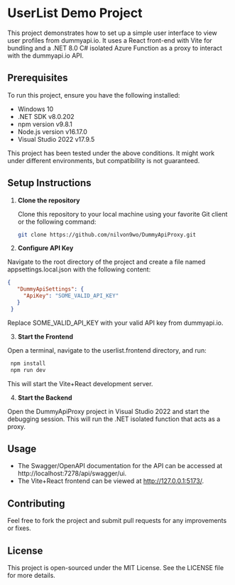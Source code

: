 # UserList Demo Project

This project demonstrates how to set up a simple user interface to view user profiles from dummyapi.io. It uses a React front-end with Vite for bundling and a .NET 8.0 C# isolated Azure Function as a proxy to interact with the dummyapi.io API.

## Prerequisites

To run this project, ensure you have the following installed:

- Windows 10
- .NET SDK v8.0.202
- npm version v9.8.1
- Node.js version v16.17.0
- Visual Studio 2022 v17.9.5

This project has been tested under the above conditions. It might work under different environments, but compatibility is not guaranteed.

## Setup Instructions

1. **Clone the repository**

   Clone this repository to your local machine using your favorite Git client or the following command:

   ```bash
   git clone https://github.com/nilvon9wo/DummyApiProxy.git
   ```

1. **Configure API Key**

Navigate to the root directory of the project and create a file named appsettings.local.json with the following content:

   ```json
   {
      "DummyApiSettings": {
        "ApiKey": "SOME_VALID_API_KEY"
      }
    }
   ```

Replace SOME_VALID_API_KEY with your valid API key from dummyapi.io.

3. **Start the Frontend**

Open a terminal, navigate to the userlist.frontend directory, and run:

   ```bash
    npm install
    npm run dev
   ```

This will start the Vite+React development server.

4. **Start the Backend**

Open the DummyApiProxy project in Visual Studio 2022 and start the debugging session. This will run the .NET isolated function that acts as a proxy.

## Usage
* The Swagger/OpenAPI documentation for the API can be accessed at http://localhost:7278/api/swagger/ui.
* The Vite+React frontend can be viewed at http://127.0.0.1:5173/.

## Contributing
Feel free to fork the project and submit pull requests for any improvements or fixes.

## License
This project is open-sourced under the MIT License. See the LICENSE file for more details.
